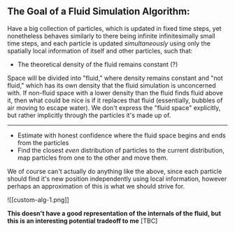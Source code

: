 ## The Goal of a Fluid Simulation Algorithm:
Have a big collection of particles, which is updated in fixed time steps, yet nonetheless behaves similarly to there being infinite infinitesimally small time steps, and each particle is updated *simultaneously* using only the spatially local information of itself and other particles, such that:
- The theoretical density of the fluid remains constant (?)

Space will be divided into "fluid," where density remains constant and "not fluid," which has its own density that the fluid simulation is unconcerned with. If non-fluid space with a lower density than the fluid finds fluid above it, then what could be nice is if it replaces that fluid (essentially, bubbles of air moving to escape water).
We don't express the "fluid space" explicitly, but rather implicitly through the particles it's made up of.

---

- Estimate with honest confidence where the fluid space begins and ends from the particles
- Find the closest *even* distribution of particles to the current distribution, map particles from one to the other and move them.

We of course can't actually do anything like the above, since each particle should find it's new position independently using local information, however perhaps an approximation of this is what we should strive for.

![[custom-alg-1.png]]

**This doesn't have a good representation of the internals of the fluid, but this is an interesting potential tradeoff to me**
\[TBC\]
